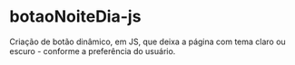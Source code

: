 # botaoNoiteDia-js

Criação de botão dinâmico, em JS, que deixa a página com tema claro ou escuro - conforme a preferência do usuário. 
